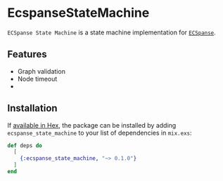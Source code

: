 # EcspanseStateMachine

<!-- MDOC !-->

`ECSpanse State Machine` is a state machine implementation for [`ECSpanse`](https://hexdocs.pm/ecspanse).

<!-- MDOC !-->

## Features

- Graph validation
- Node timeout
-

## Installation

If [available in Hex](https://hex.pm/docs/publish), the package can be installed
by adding `ecspanse_state_machine` to your list of dependencies in `mix.exs`:

```elixir
def deps do
  [
    {:ecspanse_state_machine, "~> 0.1.0"}
  ]
end
```
